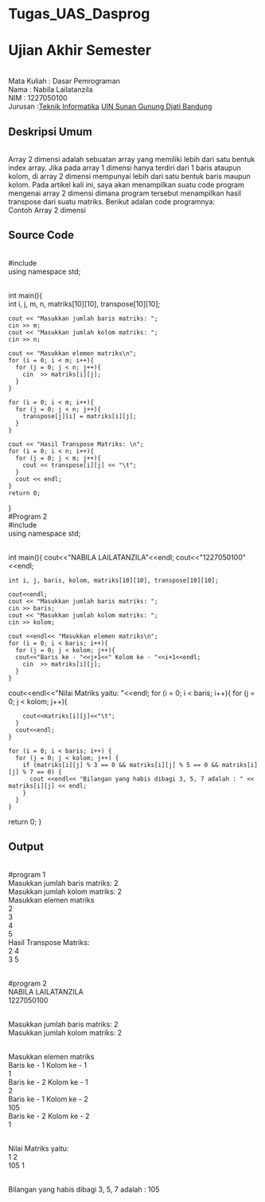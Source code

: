 # Tugas_UAS_Dasprog
# Ujian Akhir Semester 
<br>Mata Kuliah 	: Dasar Pemrograman
<br> Nama		: Nabila Lailatanzila
<br>NIM		:	1227050100
<br>Jurusan		:[Teknik Informatika](http://if.uinsgd.ac.id/) [UIN Sunan Gunung Djati Bandung](https://uinsgd.ac.id/) 

## Deskripsi Umum
<br>Array 2 dimensi adalah sebuatan array yang memiliki lebih dari satu bentuk index array. Jika pada array 1 dimensi hanya terdiri dari 1 baris ataupun kolom, di array 2 dimensi mempunyai lebih dari satu bentuk baris maupun kolom. Pada artikel kali ini, saya akan menampilkan suatu code program mengenai array 2 dimensi dimana program tersebut menampilkan hasil transpose dari suatu matriks.
Berikut adalan code programnya:
<br>Contoh Array 2 dimensi
## Source Code
 <br> #include <iostream>
 <br> using namespace std;

 <br> int main(){
   <br> int i, j, m, n, matriks[10][10], transpose[10][10];

    cout << "Masukkan jumlah baris matriks: ";
    cin >> m;
    cout << "Masukkan jumlah kolom matriks: ";
    cin >> n;

    cout << "Masukkan elemen matriks\n";
    for (i = 0; i < m; i++){
      for (j = 0; j < n; j++){
        cin  >> matriks[i][j];
      }
    }  

    for (i = 0; i < m; i++){
      for (j = 0; j < n; j++){
        transpose[j][i] = matriks[i][j];
      }
    }

    cout << "Hasil Transpose Matriks: \n";
    for (i = 0; i < n; i++){
      for (j = 0; j < m; j++){
        cout << transpose[i][j] << "\t";
      }
      cout << endl;
    }
    return 0;
  }
<br>#Program 2
  <br>#include <iostream>
  <br>using namespace std;

  <br>int main(){
    cout<<"NABILA LAILATANZILA"<<endl;
    cout<<"1227050100"<<endl;

    int i, j, baris, kolom, matriks[10][10], transpose[10][10];

    cout<<endl;
    cout << "Masukkan jumlah baris matriks: ";
    cin >> baris;
    cout << "Masukkan jumlah kolom matriks: ";
    cin >> kolom;

    cout <<endl<< "Masukkan elemen matriks\n";
    for (i = 0; i < baris; i++){
      for (j = 0; j < kolom; j++){
      cout<<"Baris ke - "<<j+1<<" Kolom ke - "<<i+1<<endl;
        cin  >> matriks[i][j];
      }
    }  
  cout<<endl<<"Nilai Matriks yaitu: "<<endl;
    for (i = 0; i < baris; i++){
      for (j = 0; j < kolom; j++){

        cout<<matriks[i][j]<<"\t";
      }
      cout<<endl;
    }

    for (i = 0; i < baris; i++) {
      for (j = 0; j < kolom; j++) {
        if (matriks[i][j] % 3 == 0 && matriks[i][j] % 5 == 0 && matriks[i][j] % 7 == 0) {
          cout <<endl<< "Bilangan yang habis dibagi 3, 5, 7 adalah : " << matriks[i][j] << endl;
        } 
      }
    }
  return 0;
  }


## Output
<br>#program 1
<br>Masukkan jumlah baris matriks: 2
<br>Masukkan jumlah kolom matriks: 2
<br>Masukkan elemen matriks
<br>2
<br>3
<br>4
<br>5
<br>Hasil Transpose Matriks:
<br>2       4
<br>3       5

<br>#program 2
<br>NABILA LAILATANZILA
<br>1227050100

<br>Masukkan jumlah baris matriks: 2
<br>Masukkan jumlah kolom matriks: 2

<br>Masukkan elemen matriks
<br>Baris ke - 1 Kolom ke - 1
<br>1
<br>Baris ke - 2 Kolom ke - 1
<br>2
<br>Baris ke - 1 Kolom ke - 2
<br>105
<br>Baris ke - 2 Kolom ke - 2
<br>1

<br>Nilai Matriks yaitu:
<br>1       2
<br>105     1

<br>Bilangan yang habis dibagi 3, 5, 7 adalah : 105

